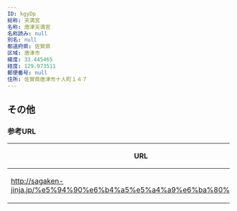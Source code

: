 ```yaml
---
ID: kgyDp
総称: 天満宮
名称: 唐津天満宮
名称読み: null
別名: null
都道府県: 佐賀県
区域: 唐津市
緯度: 33.445465
経度: 129.973511
郵便番号: null
住所: 佐賀県唐津市十人町１４７
---
```


## その他

### 参考URL

| URL                                                                    | 説明   |
| ---------------------------------------------------------------------- | ------ |
| http://sagaken-jinja.jp/%e5%94%90%e6%b4%a5%e5%a4%a9%e6%ba%80%e5%ae%ae/ | 神社庁 |
